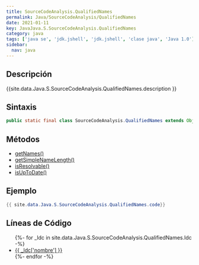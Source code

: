 ```yaml
---
title: SourceCodeAnalysis.QualifiedNames
permalink: Java/SourceCodeAnalysis/QualifiedNames
date: 2021-01-11
key: JavaJava.S.SourceCodeAnalysis.QualifiedNames
category: java
tags: ['java se', 'jdk.jshell', 'jdk.jshell', 'clase java', 'Java 1.0']
sidebar: 
  nav: java
---
```


## Descripción
{{site.data.Java.S.SourceCodeAnalysis.QualifiedNames.description }}

## Sintaxis
~~~java
public static final class SourceCodeAnalysis.QualifiedNames extends Object
~~~

## Métodos
* [getNames()](/Java/SourceCodeAnalysis/QualifiedNames/getNames)
* [getSimpleNameLength()](/Java/SourceCodeAnalysis/QualifiedNames/getSimpleNameLength)
* [isResolvable()](/Java/SourceCodeAnalysis/QualifiedNames/isResolvable)
* [isUpToDate()](/Java/SourceCodeAnalysis/QualifiedNames/isUpToDate)

## Ejemplo
~~~java
{{ site.data.Java.S.SourceCodeAnalysis.QualifiedNames.code}}
~~~

## Líneas de Código
<ul>
{%- for _ldc in site.data.Java.S.SourceCodeAnalysis.QualifiedNames.ldc -%}
   <li>
       <a href="{{_ldc['url'] }}">{{ _ldc['nombre'] }}</a>
   </li>
{%- endfor -%}
</ul>
